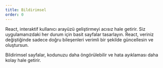 ```yaml
---
title: Bildirimsel
order: 0
---
```


React, interaktif kullanıcı arayüzü geliştirmeyi acısız hale getirir. Siz uygulamanızdaki her durum için basit sayfalar tasarlayın. React, veriniz değiştiğinde sadece doğru bileşenleri verimli bir şekilde güncellesin ve oluştursun.

Bildirimsel sayfalar, kodunuzu daha öngörülebilir ve hata ayıklaması daha kolay hale getirir.

